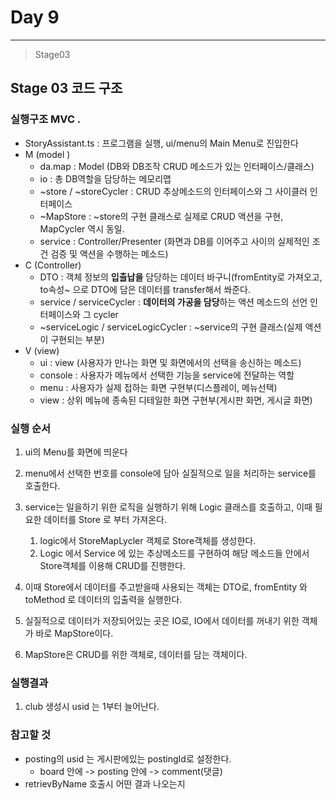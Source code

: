 # Day 9

---

>Stage03 
>

## Stage 03 코드 구조

### 실행구조 MVC . 

- StoryAssistant.ts : 프로그램을 실행, ui/menu의 Main Menu로 진입한다
- M (model )
  - da.map : Model (DB와 DB조작 CRUD 메소드가 있는 인터페이스/클래스)
  - io : 총 DB역할을 담당하는 메모리맵
  - ~store / ~storeCycler : CRUD 추상메소드의 인터페이스와 그 사이클러 인터페이스
  - ~MapStore : ~store의 구현 클래스로 실제로 CRUD 액션을 구현, MapCycler 역시 동일.
  - service : Controller/Presenter (화면과 DB를 이어주고 사이의 실제적인 조건 검증 및 액션을 수행하는 메소드)
- C (Controller)
  - DTO : 객체 정보의 **입출납을** 담당하는 데이터 바구니(fromEntity로 가져오고, to속성~ 으로 DTO에 담은 데이터를 transfer해서 쏴준다.
  - service / serviceCycler : **데이터의 가공을 담당**하는 액션 메소드의 선언 인터페이스와 그 cycler
  - ~serviceLogic / serviceLogicCycler : ~service의 구현 클래스(실제 액션이 구현되는 부분)
- V (view)
  - ui : view (사용자가 만나는 화면 및 화면에서의 선택을 송신하는 메소드)
  - console : 사용자가 메뉴에서 선택한 기능을 service에 전달하는 역할
  - menu : 사용자가 실제 접하는 화면 구현부(디스플레이, 메뉴선택)
  - view : 상위 메뉴에 종속된 디테일한 화면 구현부(게시판 화면, 게시글 화면)

### 실행 순서

1. ui의 Menu를 화면에 띄운다

2. menu에서 선택한 번호를 console에 담아 실질적으로 일을 처리하는 service를 호출한다. 

3. service는 일을하기 위한 로직을 실행하기 위해 Logic 클래스를 호출하고, 이때 필요한 데이터를 Store 로 부터 가져온다. 

   1. logic에서 StoreMapLycler 객체로 Store객체를 생성한다. 
   2. Logic 에서 Service 에 있는 추상메소드를 구현하여 해당 메소드들 안에서 Store객체를 이용해 CRUD를 진행한다. 

4. 이때 Store에서 데이터를 주고받을때 사용되는 객체는 DTO로, fromEntity 와 toMethod 로 데이터의 입출력을 실행한다. 

5. 실질적으로 데이터가 저장되어있는 곳은 IO로, IO에서 데이터를 꺼내기 위한 객체가 바로 MapStore이다. 

6. MapStore은 CRUD를 위한 객체로, 데이터를 담는 객체이다. 


### 실행결과

1. club 생성시 usid 는 1부터 늘어난다. 

### 참고할 것

- posting의 usid 는 게시판에있는 postingId로 설정한다.
  - board 안에 -> posting 안에 ->  comment(댓글)
- retrievByName 호출시 어떤 결과 나오는지 





